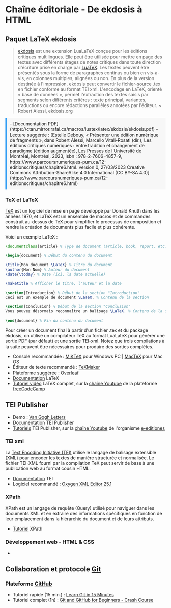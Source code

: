 # Chaîne éditoriale - De ekdosis à HTML

## Paquet LaTeX ekdosis

> [ekdosis](http://www.ekdosis.org/fr/index.html) est une extension LuaLaTeX conçue pour les éditions critiques multilingues. Elle peut être utilisée pour mettre en page des textes avec différents étages de notes critiques dans toute direction d'écriture prise en charge par [LuaTeX](https://www.luatex.org//). Les textes peuvent être présentés sous la forme de paragraphes continus ou bien en vis-à-vis, en colonnes multiples, alignées ou non. En plus de la version destinée à l'impression, ekdosis peut convertir le fichier-source .tex en fichier conforme au format TEI xml. L'encodage en LaTeX, orienté « base de données », permet l'extraction des textes saisis par segments selon différents critères : texte principal, variantes, traductions ou encore rédactions parallèles annotées par l'éditeur. 
> ~ Robert Alessi, ekdosis.org

<div class="note">
- [Documentation PDF](https://ctan.mirror.rafal.ca/macros/luatex/latex/ekdosis/ekdosis.pdf)
- Lecture suggérée : [Estelle Debouy, « Présenter une édition numérique de fragments », dans Robert Alessi, Marcello Vitali-Rosati (dir.), Les éditions critiques numériques : entre tradition et changement de paradigme (édition augmentée), Les Presses de l’Université de Montréal, Montréal, 2023, isbn : 978-2-7606-4857-9, https://www.parcoursnumeriques-pum.ca/12-editionscritiques/chapitre6.html. version 0, 27/03/2023 Creative Commons Attribution-ShareAlike 4.0 International (CC BY-SA 4.0)](https://www.parcoursnumeriques-pum.ca/12-editionscritiques/chapitre6.html)
</div>

### TeX et LaTeX

[TeX](https://fr.wikipedia.org/wiki/TeX#:~:text=TeX%20est%20un%20système%20logiciel,%27édition%20de%20l%27époque.) est un logiciel de mise en page développé par Donald Knuth dans les années 1970, et LaTeX est un ensemble de macros et de commandes construit au-dessus de TeX pour simplifier le processus de composition et rendre la création de documents plus facile et plus cohérente.

Voici un exemple LaTeX :

```latex
\documentclass{article} % Type de document (article, book, report, etc.)

\begin{document} % Début du contenu du document

\title{Mon document \LaTeX} % Titre du document
\author{Mon Nom} % Auteur du document
\date{\today} % Date (ici, la date actuelle)

\maketitle % Afficher le titre, l'auteur et la date

\section{Introduction} % Début de la section "Introduction"
Ceci est un exemple de document \LaTeX. % Contenu de la section

\section{Conclusion} % Début de la section "Conclusion"
Vous pouvez désormais reconnaître un balisage \LaTeX. % Contenu de la section

\end{document} % Fin du contenu du document
```

Pour créer un document final à partir d'un fichier .tex et du package ekdosis, on utilise un compilateur TeX au format LuaLateX pour générer une sortie PDF (par défaut) et une sortie TEI-xml. Notez que trois compilations à la suite peuvent être nécessaires pour produire des sorties complètes. 

- Console recommandée : [MiKTeX](https://miktex.org/download) pour Windows PC | [MacTeX](https://tug.org/mactex/mactex-download.html) pour Mac OS
- Éditeur de texte recommandé : [TeXMaker](https://www.xm1math.net/texmaker/)
- Plateforme suggérée : [Overleaf](https://fr.overleaf.com)
- [Documentation](https://fr.overleaf.com/learn) LaTeX
- [Tutoriel vidéo](https://www.youtube.com/watch?v=ydOTMQC7np0&t=11522s) LaTeX complet, sur la [chaîne Youtube](https://www.youtube.com/@freecodecamp) de la plateforme [freeCodeCamp](https://www.freecodecamp.org)

## TEI Publisher

- Demo : [Van Gogh Letters](https://teipublisher.com/exist/apps/vangogh/index.html)
- [Documentation](https://teipublisher.com/exist/apps/tei-publisher/doc/documentation.xml?odd=docbook&view=div) TEI Publisher
- [Tutoriels](https://www.youtube.com/watch?v=QuWrfAS2SWM&list=PLx8WACGMjM7mmlJXUW-SdEKw9pEBNMzfW) TEI Publisher, sur la [chaîne Youtube](https://www.youtube.com/@e-editiones8339) de l'organisme [e-editiones](https://www.e-editiones.org)

### TEI xml

La [Text Encoding Initiative (TEI)](https://tei-c.org) utilise le langage de balisage extensible (XML) pour encoder les textes de manière structurée et normalisée. Le fichier TEI-XML fourni par la compilation TeX peut servir de base à une publication web au format cousin HTML. 

- [Documentation](https://tei-c.org/release/doc/tei-p5-doc/fr/html/index.html) TEI
- Logiciel recommandé : [Oxygen XML Editor 25.1](https://www.oxygenxml.com)

### XPath
XPath est un langage de requête (Query) utilisé pour naviguer dans les documents XML et en extraire des informations spécifiques en fonction de leur emplacement dans la hiérarchie du document et de leurs attributs. 

- [Tutoriel](https://www.w3schools.com/xml/xpath_intro.asp) XPath

### Développement web - HTML & CSS

- 

## Collaboration et protocole [Git](https://git-scm.com) 

### Plateforme [GitHub](https://github.com)

- Tutoriel rapide (15 min.) : [Learn Git in 15 Minutes](https://www.youtube.com/watch?v=USjZcfj8yxE&list=PLAm2x6UxYwofxbHESgByJRUm0KP9KIs7h&index=23)
- Tutoriel complet (1h) : [Git and GitHub for Beginners - Crash Course](https://www.youtube.com/watch?v=RGOj5yH7evk&list=PLAm2x6UxYwofxbHESgByJRUm0KP9KIs7h&index=26)


<style>
  .note {
    background-color: #f7f7f7;
    border-left: 4px solid #2196F3;
    padding: 10px;
    margin-bottom: 20px;
  }
</style>